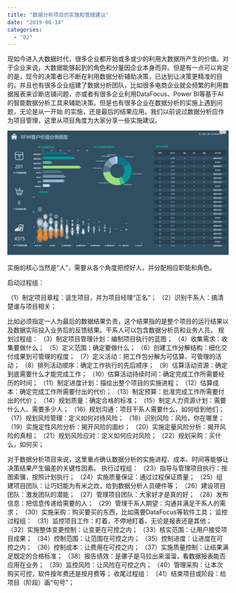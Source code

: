 ```yaml
---
title: "数据分析项目的实施和管理建议"
date: "2019-08-14"
categories: 
  - "02"
---
```


现如今进入大数据时代，很多企业都开始或多或少的利用大数据所产生的价值。对于企业来说，大数据能够起到的角色和分量因企业本身而异。但是有一点可以肯定的是，现今的决策者已不断在利用数据分析辅助决策，已达到让决策更精准的目的。并且也有很多企业组建了数据分析团队，比如很多电商企业就会频繁的利用数据报表来诊断店铺问题，亦或者有很多企业利用DataFocus、Power BI等基于AI的智能数据分析工具来辅助决策。但是也有很多企业在数据分析的实施上遇到问题，无论是从一开始 的实施，还是最后的结果应用。我们以前说过数据分析应作为项目管理，这里从项目角度为大家分享一些实施建议。

![](images/word-image-28.png)

实施的核心当然是“人”，需要从各个角度把控好人，并分配相应职能和角色。

启动过程组：

（1）制定项目章程：诞生项目，并为项目经理“正名”； （2）识别干系人：搞清楚谁与项目相关；

比如必须指定一人为最后的数据结果负责，这个结果指的是整个项目的运行结果以及数据实际投入业务后的反馈结果。干系人可以包含数据分析员和业务人员。 规划过程组： （3）制定项目管理计划：编制项目执行的蓝图； （4）收集需求：收集要做什么； （5）定义范围：确定要做什么； （6）创建工作分解结构：细化交付成果到可管理的程度； （7）定义活动：把工作包分解为可估算、可管理的活动； （8）排列活动顺序：确定工作执行的先后顺序； （9）估算活动资源：确定到底需要什么才能完成工作； （10）估算活动持续时间：确定完成工作所需要经历的时间； （11）制定进度计划：描绘出整个项目的实施进程； （12）估算成本：确定完成工作所需要付出的代价； （13）制定预算：批准完成工作所需要付出的代价； （14）规划质量：确定合格的标准； （15）制定人力资源计划：需要什么人、需要多少人； （16）规划沟通：项目干系人需要什么，如何给到他们； （17）规划风险管理：定义如何对待风险； （18）识别风险：风险，你在哪里； （19）实施定性风险分析：揭开风险的面纱； （20）实施定量风险分析：揭开风险的真相； （21）规划风险应对：定义如何应对风险； （22）规划采购：买什么，如何买；

对于数据分析项目来说，这里重点确认数据分析的实施进程、成本、时间等能够让决策结果产生偏差的关键性因素。 执行过程组： （23）指导与管理项目执行：按图索骥，按照计划执行； （24）实施质量保证：通过过程保证质量； （25）组建项目团队：让巧妇能为有米之炊，给到数据分析人员硬件等； （26）建设项目团队：激发团队的潜能； （27）管理项目团队：大家好才是真的好； （28）发布信息：把信息传递给需要的人； （29）管理干系人期望：沟通并满足干系人的需求； （30）实施采购：购买要买的东西，比如需要DataFocus等软件工具； 监控过程组： （31）监控项目工作：盯着，不停地盯着，无论是报表还是其他； （32）实施整体变更控制：让变更在可控之内； （33）核实范围：让用户接受项目成果； （34）控制范围：让范围在可控之内； （35）控制进度：让进度在可控之内； （36）控制成本：让费用在可控之内； （37）实施质量控制：让结果满足既定的合格标准； （38）报告绩效：是骡子是马拉出来溜溜，看数据报表能否应用在业务； （39）监控风险：让风险在可控之内； （40）管理采购：让本次购买可控，软件按年费还是按月费等； 收尾过程组： （41）结束项目或阶段：给项目（阶段）画“句号”；
